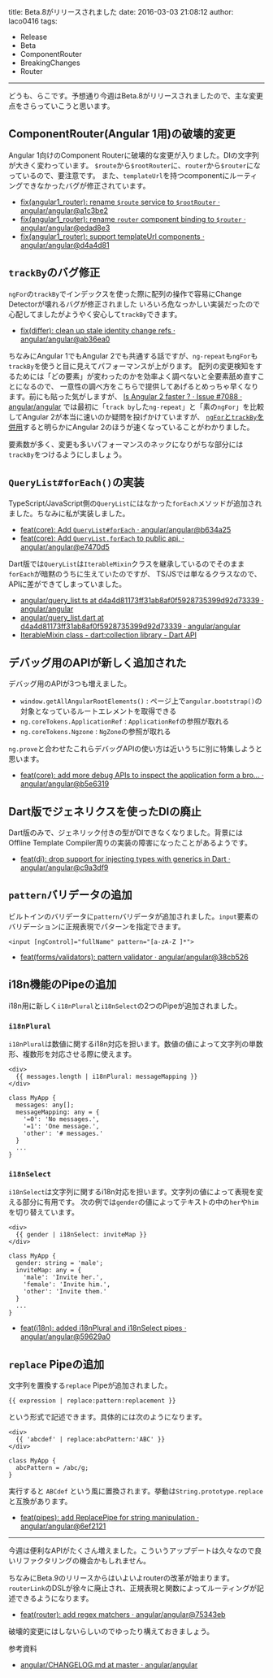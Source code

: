 title: Beta.8がリリースされました
date: 2016-03-03 21:08:12
author: laco0416
tags:
- Release
- Beta
- ComponentRouter
- BreakingChanges
- Router

---

どうも、らこです。予想通り今週はBeta.8がリリースされましたので、主な変更点をさらっていこうと思います。

## ComponentRouter(Angular 1用)の破壊的変更
Angular 1向けのComponent Routerに破壊的な変更が入りました。DIの文字列が大きく変わっています。
`$route`から`$rootRouter`に、`router`から`$router`になっているので、要注意です。
また、`templateUrl`を持つcomponentにルーティングできなかったバグが修正されています。

- [fix(angular1_router): rename `$route` service to `$rootRouter` · angular/angular@a1c3be2](https://github.com/angular/angular/commit/a1c3be2)
- [fix(angular1_router): rename `router` component binding to `$router` · angular/angular@edad8e3](https://github.com/angular/angular/commit/edad8e3)
- [fix(angular1_router): support templateUrl components · angular/angular@d4a4d81](https://github.com/angular/angular/commit/d4a4d81)


## `trackBy`のバグ修正
`ngFor`の`trackBy`でインデックスを使った際に配列の操作で容易にChange Detectorが壊れるバグが修正されました
いろいろ危なっかしい実装だったので心配してましたがようやく安心して`trackBy`できます。

- [fix(differ): clean up stale identity change refs · angular/angular@ab36ea0](https://github.com/angular/angular/commit/ab36ea0)

ちなみにAngular 1でもAngular 2でも共通する話ですが、`ng-repeat`も`ngFor`も`trackBy`を使うと目に見えてパフォーマンスが上がります。
配列の変更検知をするためには「どの要素」が変わったのかを効率よく調べないと全要素舐め直すことになるので、
一意性の調べ方をこちらで提供してあげるとめっちゃ早くなります。前にも貼った気がしますが、
[Is Angular 2 faster ? · Issue #7088 · angular/angular](https://github.com/angular/angular/issues/7088)
では最初に「`track by`した`ng-repeat`」と「素の`ngFor`」を比較してAngular 2が本当に速いのか疑問を投げかけていますが、
[`ngFor`と`trackBy`を併用](https://plnkr.co/edit/cjFGtnI704bjSg6F0DEM?p=preview)すると明らかにAngular 2のほうが速くなっていることがわかりました。

要素数が多く、変更も多いパフォーマンスのネックになりがちな部分には`trackBy`をつけるようにしましょう。

## `QueryList#forEach()`の実装
TypeScript/JavaScript側の`QueryList`にはなかった`forEach`メソッドが追加されました。ちなみに私が実装しました。

- [feat(core): Add `QueryList#forEach` · angular/angular@b634a25](https://github.com/angular/angular/commit/b634a25)
- [feat(core): Add `QueryList.forEach` to public api. · angular/angular@e7470d5](https://github.com/angular/angular/commit/e7470d5)

Dart版では`QueryList`は`IterableMixin`クラスを継承しているのでそのまま`forEach`が暗黙のうちに生えていたのですが、
TS/JSでは単なるクラスなので、APIに差ができてしまっていました。

- [angular/query_list.ts at d4a4d81173ff31ab8af0f5928735399d92d73339 · angular/angular](https://github.com/angular/angular/blob/d4a4d81173ff31ab8af0f5928735399d92d73339/modules%2Fangular2%2Fsrc%2Fcore%2Flinker%2Fquery_list.ts)
- [angular/query_list.dart at d4a4d81173ff31ab8af0f5928735399d92d73339 · angular/angular](https://github.com/angular/angular/blob/d4a4d81173ff31ab8af0f5928735399d92d73339/modules%2Fangular2%2Fsrc%2Fcore%2Flinker%2Fquery_list.dart)
- [IterableMixin class - dart:collection library - Dart API](https://api.dartlang.org/1.14.2/dart-collection/IterableMixin-class.html)

## デバッグ用のAPIが新しく追加された
デバッグ用のAPIが3つも増えました。

- `window.getAllAngularRootElements()` : ページ上で`angular.bootstrap()`の対象となっているルートエレメントを取得できる
- `ng.coreTokens.ApplicationRef` : `ApplicationRef`の参照が取れる
- `ng.coreTokens.Ngzone` : `NgZone`の参照が取れる

`ng.prove`と合わせたこれらデバッグAPIの使い方は近いうちに別に特集しようと思います。

- [feat(core): add more debug APIs to inspect the application form a bro… · angular/angular@b5e6319](https://github.com/angular/angular/commit/b5e6319)

## Dart版でジェネリクスを使ったDIの廃止
Dart版のみで、ジェネリック付きの型がDIできなくなりました。背景にはOffline Template Compiler周りの実装の障害になったことがあるようです。

- [feat(di): drop support for injecting types with generics in Dart · angular/angular@c9a3df9](https://github.com/angular/angular/commit/c9a3df9)

## `pattern`バリデータの追加
ビルトインのバリデータに`pattern`バリデータが追加されました。`input`要素のバリデーションに正規表現でパターンを指定できます。

```
<input [ngControl]="fullName" pattern="[a-zA-Z ]*">
```

- [feat(forms/validators): pattern validator · angular/angular@38cb526](https://github.com/angular/angular/commit/38cb526)

## i18n機能のPipeの追加
i18n用に新しく`i18nPlural`と`i18nSelect`の2つのPipeが追加されました。

### `i18nPlural`
`i18nPlural`は数値に関するi18n対応を担います。数値の値によって文字列の単数形、複数形を対応させる際に使えます。

```
<div>
  {{ messages.length | i18nPlural: messageMapping }}
</div>

class MyApp {
  messages: any[];
  messageMapping: any = {
    '=0': 'No messages.',
    '=1': 'One message.',
    'other': '# messages.'
  }
  ...
}
```

### `i18nSelect`
`i18nSelect`は文字列に関するi18n対応を担います。文字列の値によって表現を変える部分に有用です。
次の例では`gender`の値によってテキストの中の`her`や`him`を切り替えています。

```
<div>
  {{ gender | i18nSelect: inviteMap }}
</div>

class MyApp {
  gender: string = 'male';
  inviteMap: any = {
    'male': 'Invite her.',
    'female': 'Invite him.',
    'other': 'Invite them.'
  }
  ...
}
```

- [feat(i18n): added i18nPlural and i18nSelect pipes · angular/angular@59629a0](https://github.com/angular/angular/commit/59629a0)

## `replace` Pipeの追加
文字列を置換する`replace` Pipeが追加されました。

```
{{ expression | replace:pattern:replacement }}
```

という形式で記述できます。具体的には次のようになります。

```
<div>
  {{ 'abcdef' | replace:abcPattern:'ABC' }}
</div>

class MyApp {
  abcPattern = /abc/g;
}
```

実行すると `ABCdef` という風に置換されます。挙動は`String.prototype.replace`と互換があります。

- [feat(pipes): add ReplacePipe for string manipulation · angular/angular@6ef2121](https://github.com/angular/angular/commit/6ef2121)


----

今週は便利なAPIがたくさん増えました。こういうアップデートは久々なので良いリファクタリングの機会かもしれません。

ちなみにBeta.9のリリースからはいよいよrouterの改革が始まります。`routerLink`のDSLが徐々に廃止され、正規表現と関数によってルーティングが記述できるようになります。

- [feat(router): add regex matchers · angular/angular@75343eb](https://github.com/angular/angular/commit/75343eb34007579be9cdc803da834c38e02ae12c)

破壊的変更にはしないらしいのでゆったり構えておきましょう。

参考資料

- [angular/CHANGELOG.md at master · angular/angular](https://github.com/angular/angular/blob/master/CHANGELOG.md#200-beta8-2016-03-02)